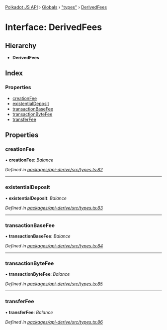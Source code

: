 [Polkadot JS API](../README.md) › [Globals](../globals.md) › ["types"](../modules/_types_.md) › [DerivedFees](_types_.derivedfees.md)

# Interface: DerivedFees

## Hierarchy

* **DerivedFees**

## Index

### Properties

* [creationFee](_types_.derivedfees.md#creationfee)
* [existentialDeposit](_types_.derivedfees.md#existentialdeposit)
* [transactionBaseFee](_types_.derivedfees.md#transactionbasefee)
* [transactionByteFee](_types_.derivedfees.md#transactionbytefee)
* [transferFee](_types_.derivedfees.md#transferfee)

## Properties

###  creationFee

• **creationFee**: *Balance*

*Defined in [packages/api-derive/src/types.ts:82](https://github.com/polkadot-js/api/blob/758ce567e5/packages/api-derive/src/types.ts#L82)*

___

###  existentialDeposit

• **existentialDeposit**: *Balance*

*Defined in [packages/api-derive/src/types.ts:83](https://github.com/polkadot-js/api/blob/758ce567e5/packages/api-derive/src/types.ts#L83)*

___

###  transactionBaseFee

• **transactionBaseFee**: *Balance*

*Defined in [packages/api-derive/src/types.ts:84](https://github.com/polkadot-js/api/blob/758ce567e5/packages/api-derive/src/types.ts#L84)*

___

###  transactionByteFee

• **transactionByteFee**: *Balance*

*Defined in [packages/api-derive/src/types.ts:85](https://github.com/polkadot-js/api/blob/758ce567e5/packages/api-derive/src/types.ts#L85)*

___

###  transferFee

• **transferFee**: *Balance*

*Defined in [packages/api-derive/src/types.ts:86](https://github.com/polkadot-js/api/blob/758ce567e5/packages/api-derive/src/types.ts#L86)*
